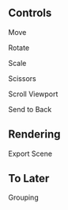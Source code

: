 Controls
--------

Move

Rotate

Scale

Scissors

Scroll Viewport

Send to Back

Rendering
---------

Export Scene

To Later
--------

Grouping

